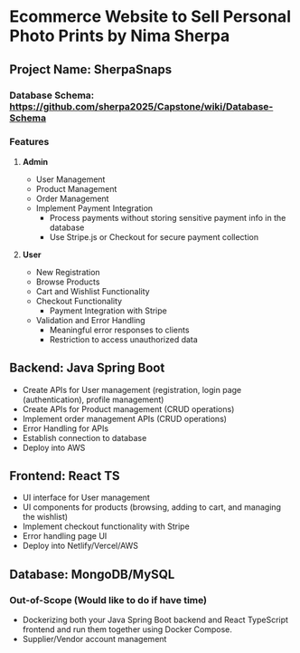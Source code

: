 # Ecommerce Website to Sell Personal Photo Prints by Nima Sherpa

## Project Name: SherpaSnaps

### Database Schema: https://github.com/sherpa2025/Capstone/wiki/Database-Schema
### Features

1. **Admin**
   - User Management
   - Product Management
   - Order Management
   - Implement Payment Integration
       - Process payments without storing sensitive payment info in the database
       - Use Stripe.js or Checkout for secure payment collection

2. **User**
   - New Registration
   - Browse Products
   - Cart and Wishlist Functionality
   - Checkout Functionality
       - Payment Integration with Stripe
   - Validation and Error Handling
       - Meaningful error responses to clients
       - Restriction to access unauthorized data

## Backend: Java Spring Boot

- Create APIs for User management (registration, login page (authentication), profile management)
- Create APIs for Product management (CRUD operations)
- Implement order management APIs (CRUD operations)
- Error Handling for APIs
- Establish connection to database
- Deploy into AWS

## Frontend: React TS

- UI interface for User management
- UI components for products (browsing, adding to cart, and managing the wishlist)
- Implement checkout functionality with Stripe
- Error handling page UI
- Deploy into Netlify/Vercel/AWS

## Database: MongoDB/MySQL

### Out-of-Scope (Would like to do if have time)

- Dockerizing both your Java Spring Boot backend and React TypeScript frontend and run them together using Docker Compose.
- Supplier/Vendor account management


